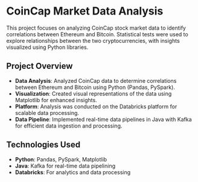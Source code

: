 # CoinCap Market Data Analysis

This project focuses on analyzing CoinCap stock market data to identify correlations between Ethereum and Bitcoin. 
Statistical tests were used to explore relationships between the two cryptocurrencies, with insights visualized using Python libraries.

## Project Overview

- **Data Analysis**: Analyzed CoinCap data to determine correlations between Ethereum and Bitcoin using Python (Pandas, PySpark).
- **Visualization**: Created visual representations of the data using Matplotlib for enhanced insights.
- **Platform**: Analysis was conducted on the Databricks platform for scalable data processing.
- **Data Pipeline**: Implemented real-time data pipelines in Java with Kafka for efficient data ingestion and processing.

## Technologies Used

- **Python**: Pandas, PySpark, Matplotlib
- **Java**: Kafka for real-time data pipelining
- **Databricks**: For analytics and data processing
